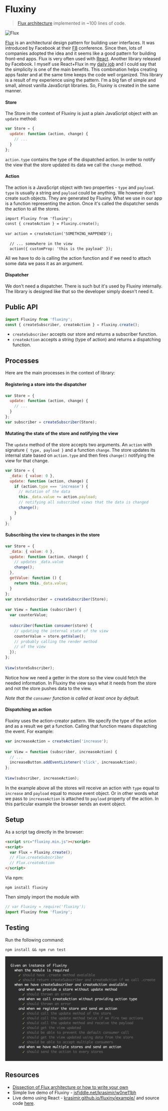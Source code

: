 # Fluxiny

> [Flux architecture](https://facebook.github.io/flux/docs/overview.html) implemented in ~100 lines of code.

![Flux](http://krasimirtsonev.com/blog/articles/fluxiny/fluxiny_basic_flux_architecture.jpg)

[Flux](http://facebook.github.io/flux/) is an architectural design pattern for building user interfaces. It was introduced by Facebook at their [F8](https://youtu.be/nYkdrAPrdcw?t=568) conference. Since then, lots of companies adopted the idea and it seems like a good pattern for building front-end apps. Flux is very often used with [React](http://facebook.github.io/react/). Another library released by Facebook. I myself use React+Flux in my [daily job](http://trialreach.com/) and I could say that the simplicity is one of the main benefits. This combination helps creating apps faster and at the same time keeps the code well organized. This library is a result of my experience using the pattern. I'm a big fan of simple and small, almost vanilla JavaScript libraries. So, Fluxiny is created in the same manner.

#### Store

The Store in the context of Fluxiny is just a plain JavaScript object with an `update` method:

```js
var Store = {
  update: function (action, change) {
    // ...
  }
};
```

`action.type` contains the type of the dispatched action. In order to notify the view that the store updated its data we call the `change` method.

#### Action

The action is a JavaScript object with two properties - `type` and `payload`. `type` is usually a string and `payload` could be anything. We however don't create such objects. They are generated by Fluxiny. What we use in our app is a function representing the action. Once it's called the dispatcher sends the action to all the stores.

```
import Fluxiny from 'fluxiny';
const { createAction } = Fluxiny.create();

var action = createAction('SOMETHING_HAPPENED');

  // ... somewhere in the view
  action({ customProp: 'this is the payload' });
```

All we have to do is calling the action function and if we need to attach some data we pass it as an argument.

#### Dispatcher

We don't need a dispatcher. There is such but it's used by Fluxiny internally. The library is designed like that so the developer simply doesn't need it.

## Public API

```js
import Fluxiny from 'fluxiny';
const { createSubscriber, createAction } = Fluxiny.create();
```

* `createSubscriber` accepts our store and returns a subscriber function. 
* `createAction` accepts a string (type of action) and returns a dispatching function.

## Processes

Here are the main processes in the context of library:

#### Registering a store into the dispatcher

```js
var Store = { 
  update: function (action, change) { 
    // ...
  }
};
var subscriber = createSubscriber(Store);
```

#### Mutating the state of the store and notifying the view

The `update` method of the store accepts two arguments. An `action` with signature `{ type, payload }` and a function `change`. The store updates its internal state based on `action.type` and then fires `change()` notifying the view for that change.

```js
var Store = { 
  _data: { value: 0 },
  update: function (action, change) { 
    if (action.type === 'increase') {
      // mutation of the data
      this._data.value += action.payload;
      // notifying all subscribed views that the data is changed
      change();
    }
  }
};
```

#### Subscribing the view to changes in the store

```js
var Store = { 
  _data: { value: 0 },
  update: function (action, change) { 
    // updates _data.value
    change();
  },
  getValue: function () {
    return this._data.value;
  }
};
var storeSubscriber = createSubscriber(Store);

var View = function (subscriber) {
  var counterValue;

  subscriber(function consumer(store) {
    // updating the internal state of the view
    counterValue = store.getValue();
    // probably calling the render method
    // of the view
  });
};

View(storeSubscriber);

```
Notice how we need a getter in the store so the view could fetch the needed information. In Fluxiny the view says what it needs from the store and not the store pushes data to the view.

*Note that the `consumer` function is called at least once by default.*

#### Dispatching an action

Fluxiny uses the action-creator pattern. We specify the type of the action and as a result we get a function. Calling that function means dispatching the event. For example:

```js
var increaseAction = createAction('increase');

var View = function (subscriber, increaseAction) {
  // ...
  increaseButton.addEventListener('click', increaseAction);
};

View(subscriber, increaseAction);
```

In the example above all the stores will receive an action with `type` equal to `increase` and `payload` equal to mouse event object. Or in other words what we pass to `increaseAction` is attached to `payload` property of the action. In this particular example the browser sends an event object.

## Setup

As a script tag directly in the browser:

```html
<script src="fluxiny.min.js"></script>
<script>
  var Flux = Fluxiny.create();
  // Flux.createSubscriber
  // Flux.createAction
</script>
```

Via npm:

```
npm install fluxiny
```

Then simply import the module with

```js
// var Fluxiny = require('fluxiny');
import Fluxiny from 'fluxiny';
```

## Testing

Run the following command:

```
npm install && npm run test
```

![tests](./imgs/tests.jpg)

## Resources

* [Dissection of Flux architecture or how to write your own](http://krasimirtsonev.com/blog/article/dissection-of-flux-architecture-or-how-to-write-your-own-react)
* Simple live demo of Fluxiny - [jsfiddle.net/krasimir/w0ne11bh](https://jsfiddle.net/krasimir/w0ne11bh/)
* Live demo using React - [krasimir.github.io/fluxiny/example/](http://krasimir.github.io/fluxiny/example/) and source code [here](https://github.com/krasimir/fluxiny/tree/master/example).